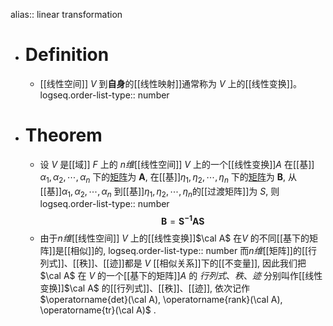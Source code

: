 alias:: linear transformation

- # Definition
	- [[线性空间]] $V$ 到**自身**的[[线性映射]]通常称为 $V$ 上的[[线性变换]]。
	  logseq.order-list-type:: number
- # Theorem
	- 设 $V$ 是[[域]] $F$ 上的 $n$*维*[[线性空间]] $V$ 上的一个[[线性变换]]$A$ 在[[基]] $\alpha_{1},\alpha_{2},\cdots,\alpha_{n}$ 下的[矩阵]([[基下的矩阵]])为 $\boldsymbol{A}$, 在[[基]]$\eta_1,\eta_2,\cdots,\eta_n$ 下的[矩阵]([[基下的矩阵]])为 $\boldsymbol B$, 从[[基]]$\alpha_1, \alpha_2,\cdots,\alpha_n$ 到[[基]]$\eta_1,\eta_2,\cdots,\eta_n$的[[过渡矩阵]]为 $S$, 则
	  logseq.order-list-type:: number
	  $$
	  \boldsymbol{B}=\boldsymbol{S^{-1}AS}
	  $$
	- 由于$n$*维*[[线性空间]] $V$ 上的[[线性变换]]$\cal A$ 在$V$ 的不同[[基下的矩阵]]是[[相似]]的, 
	  logseq.order-list-type:: number
	  而$n$*维*[[矩阵]]的[[行列式]]、[[秩]]、[[迹]]都是 $V$ [[相似关系]]下的[[不变量]], 
	  因此我们把 $\cal A$ 在 $V$ 的一个[[基下的矩阵]]$A$ 的 *行列式*、*秩*、*迹* 分别叫作[[线性变换]]$\cal A$ 的[[行列式]]、[[秩]]、[[迹]], 依次记作 $\operatorname{det}(\cal A), \operatorname{rank}(\cal A), \operatorname{tr}(\cal A)$ .
